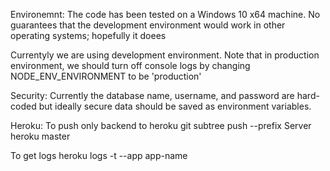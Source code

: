 
Environemnt:
The code has been tested on a Windows 10 x64 machine. No guarantees that the development environment would work in other operating systems; hopefully it doees

Currentyly we are using development environment. Note that in production environment, we should turn off console logs by changing
NODE_ENV_ENVIRONMENT to be 'production'


Security:
Currently the database name, username, and password are hard-coded but ideally secure data should be saved as environment variables.


Heroku:
To push only backend to heroku
git subtree push --prefix Server heroku master

To get logs 
heroku logs -t --app app-name